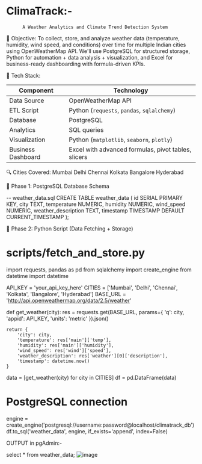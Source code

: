 # ClimaTrack:-
          A Weather Analytics and Climate Trend Detection System



📌 Objective:
To collect, store, and analyze weather data (temperature, humidity, wind speed, and conditions) over time for multiple Indian cities using OpenWeatherMap API. We'll use PostgreSQL for structured storage, Python for automation + data analysis + visualization, and Excel for business-ready dashboarding with formula-driven KPIs.




🧱 Tech Stack:

| Component              | Technology                                          |
| ---------------------- | --------------------------------------------------- |
| Data Source            | OpenWeatherMap API                                  |
| ETL Script             | Python (`requests`, `pandas`, `sqlalchemy`)         |
| Database               | PostgreSQL                                          |
| Analytics              | SQL queries                                         |
| Visualization          | Python (`matplotlib`, `seaborn`, `plotly`)          |
| Business Dashboard     | Excel with advanced formulas, pivot tables, slicers |




🔍 Cities Covered:
        Mumbai
        Delhi
        Chennai
        Kolkata
        Bangalore
        Hyderabad

        

🧾 Phase 1: PostgreSQL Database Schema

-- weather_data.sql
CREATE TABLE weather_data (
    id SERIAL PRIMARY KEY,
    city TEXT,
    temperature NUMERIC,
    humidity NUMERIC,
    wind_speed NUMERIC,
    weather_description TEXT,
    timestamp TIMESTAMP DEFAULT CURRENT_TIMESTAMP
);



🐍 Phase 2: Python Script (Data Fetching + Storage)


# scripts/fetch_and_store.py
import requests, pandas as pd
from sqlalchemy import create_engine
from datetime import datetime

API_KEY = 'your_api_key_here'
CITIES = ['Mumbai', 'Delhi', 'Chennai', 'Kolkata', 'Bangalore', 'Hyderabad']
BASE_URL = 'http://api.openweathermap.org/data/2.5/weather'

def get_weather(city):
    res = requests.get(BASE_URL, params={
        'q': city,
        'appid': API_KEY,
        'units': 'metric'
    }).json()

    return {
        'city': city,
        'temperature': res['main']['temp'],
        'humidity': res['main']['humidity'],
        'wind_speed': res['wind']['speed'],
        'weather_description': res['weather'][0]['description'],
        'timestamp': datetime.now()
    }

data = [get_weather(city) for city in CITIES]
df = pd.DataFrame(data)

# PostgreSQL connection
engine = create_engine('postgresql://username:password@localhost/climatrack_db')
df.to_sql('weather_data', engine, if_exists='append', index=False)


OUTPUT in pgAdmin:-


select * from weather_data;
![image](https://github.com/user-attachments/assets/2dd957c5-1a15-4d54-b487-12da0b79d699)

